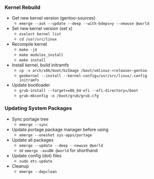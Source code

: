 ### Kernel Rebuild

- Get new kernel version (gentoo-sources)
  - `emerge --ask --update --deep --with-bdeps=y --newuse @world`
- Set new kernel version (set x)
  - `eselect kernel list`
  - `cd /usr/src/linux`
- Recompile kernel
  - `make -j4`
  - `make modules_install`
  - `make install`
- Install kernel, build initramfs
  - `cp -v arch/x86/boot/bzImage /boot/vmlinuz-<release>-gentoo`
  - `genkernel --install --kernel-config=/usr/src/linux/.config initramfs`
- Update bootloader
  - `grub-install --target=x86_64-efi --efi-directory=/boot`
  - `grub-mkconfig -o /boot/grub/grub.cfg`

### Updating System Packages
- Sync portage tree
  - `emerge --sync`
- Update portage package manager before using
  - `emerge --oneshot sys-apps/portage`
- Update all packages
  - `emerge --update --deep --newuse @world`
  - or `emerge -avuDN @world` for shorthand
- Update config (dot) files
  - `sudo etc-update`
- Cleanup
  - `emerge --depclean`   
